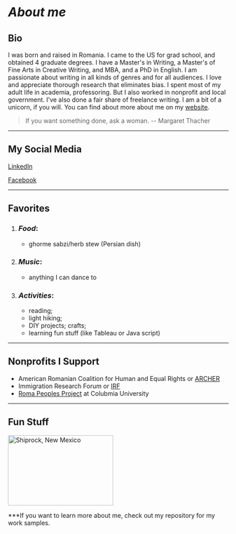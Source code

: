 
# *About me*


## **Bio**
I was born and raised in Romania. I came to the US for grad school, and obtained 4 graduate degrees. I have a Master's in Writing, a Master's of Fine Arts in Creative Writing, and MBA, and a PhD in English. I am passionate about writing in all kinds of genres and for all audiences. I love and appreciate thorough research that eliminates bias. I spent most of my adult life in academia, professoring. But I also worked in nonprofit and local government. I've also done a fair share of freelance writing. I am a bit of a unicorn, if you will. You can find about more about me on my [website](https://roxanalcazan.weebly.com "roxanalcazan").  

> If you want something done, ask a woman. -- Margaret Thacher

---
## **My Social Media**

[LinkedIn](https://www.linkedin.com/in/roxana-cazan-phd-mba-19162256/)

[Facebook](https://www.facebook.com/roxana.cazan)

---
## **Favorites**

1. ### *Food*: 
    * ghorme sabzi/herb stew (Persian dish)
1. ### *Music*: 
    * anything I can dance to
1. ### *Activities*: 
    * reading; 
    * light hiking; 
    * DIY projects; crafts; 
    * learning fun stuff (like Tableau or Java script)

---
## **Nonprofits I Support**
* American Romanian Coalition for Human and Equal Rights or [ARCHER](https://archercoalition.org)  
* Immigration Research Forum or [IRF](https://www.immigrationresearchforum.org/)
* [Roma Peoples Project](https://roma-project.github.io/) at Colubmia University

---
## **Fun Stuff**
<a data-flickr-embed="true" href="https://www.flickr.com/photos/beaurogers/31833779864/in/photolist-Qv3rFw-34mt9F-a9Cmfy-5Ha3Zi-9msKdv-o3hgjr-hWpUte-4WMsJ1-KUQ8N-deshUb-vssBD-6CQci6-8AFCiD-zsJWT-nNfsgB-dPDwZJ-bn9JGn-5HtSXY-6CUhAL-a4UTXB-ugPum-KUPSo-fBLNm-6CUmpy-4WMsc9-8a7D3T-83KJev-6CQ2bK-nNusHJ-a78rQH-nw3NvT-7aq2qf-8wwBso-3nNceh-ugSKP-4mh4kh-bbeeqH-a7biME-q3PtTf-brFpgb-cg38zw-bXMZc-nJPELD-f58Lmo-bXMYG-bz8AAi-bxNtNT-bXMYi-bXMY6-bXMYv" title="Shiprock, New Mexico"><img src="https://live.staticflickr.com/389/31833779864_38b5c9d52e_m.jpg" width="240" height="160" alt="Shiprock, New Mexico"></a><script async src="//embedr.flickr.com/assets/client-code.js" charset="utf-8"></script>

***If you want to learn more about me, check out my repository for my work samples.
